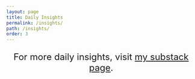 ```yaml
---
layout: page
title: Daily Insights
permalink: /insights/
path: /insights/
order: 3
---
```



<div id="substack-feed-embed"></div>

<p class="mt-5" style="font-size: 24px; text-align: center;">
For more daily insights, visit <a target="_blank" href="https://pantheoninsights.substack.com">my substack page</a>.
</p>

<script>
  window.SubstackFeedWidget = {
    substackUrl: "pantheoninsights.substack.com",
    posts: 6,
    layout: "right"
  };
</script>
<script src="https://substackapi.com/embeds/feed.js" async></script>
